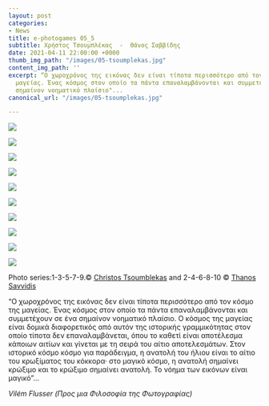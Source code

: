 ```yaml
---
layout: post
categories:
- News
title: e-photogames 05_5
subtitle: Χρήστος Τσουμπλέκας  -  Θάνος Σαββίδης
date: 2021-04-11 22:00:00 +0000
thumb_img_path: "/images/05-tsoumplekas.jpg"
content_img_path: ''
excerpt: “Ο χωροχρόνος της εικόνας δεν είναι τίποτα περισσότερο από τον κόσμο της
  μαγείας. Ένας κόσμος στον οποίο τα πάντα επαναλαμβάνονται και συμμετέχουν σε ένα
  σημαίνον νοηματικό πλαίσιο"...
canonical_url: "/images/05-tsoumplekas.jpg"

---
```

![](/images/01_tsoumplekas.jpg)

![](/images/02_savvidis_thanos.jpg)

![](/images/03_tsoumplekas.jpg)

![](/images/04_savvidis_thanos.jpg)

![](/images/05-tsoumplekas.jpg)

![](/images/06_savvidis_thanos.jpg)

![](/images/07-tsoumplekas_tmx400_20112010_1.jpg)

![](/images/08_savvidis_thanos.jpg)

![](/images/09-christos2001.jpg)

![](/images/10_savvidis_thanos.jpg)

Photo series:1-3-5-7-9.© <a href="tsoumplek.wixsite.com/photography
" target="blank">Christos Tsoumblekas</a>  and  2-4-6-8-10  © <a href="https://www.facebook.com/ThanosSa" target="blank">Thanos Savvidis</a>

“Ο χωροχρόνος της εικόνας δεν είναι τίποτα περισσότερο από τον κόσμο της μαγείας. Ένας κόσμος στον οποίο τα πάντα επαναλαμβάνονται και συμμετέχουν σε ένα σημαίνον νοηματικό πλαίσιο. Ο κόσμος της μαγείας είναι δομικά διαφορετικός από αυτόν της ιστορικής γραμμικότητας  στον οποίο τίποτα δεν επαναλαμβάνεται, όπου το καθετί είναι αποτέλεσμα κάποιων αιτίων και γίνεται με τη σειρά του αίτιο αποτελεσμάτων. Στον ιστορικό κόσμο κόσμο για παράδειγμα, η ανατολή του ήλιου είναι το αίτιο του κρωξίματος του κόκκορα· στο μαγικό κόσμο, η ανατολή σημαίνει κρώξιμο και το κρώξιμο σημαίνει ανατολή. Το νόημα των εικόνων είναι μαγικό”...

_Vilém Flusser (Προς μια Φιλοσοφία της Φωτογραφίας)_